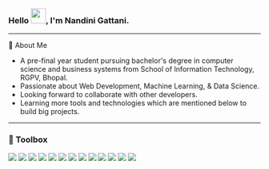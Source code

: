 ### Hello <img src="https://raw.githubusercontent.com/MartinHeinz/MartinHeinz/master/wave.gif" width="30px">, I'm Nandini Gattani.

---

🎯 About Me
- A pre-final year student pursuing bachelor's degree in computer science and business systems from School of Information Technology, RGPV, Bhopal.
- Passionate about Web Development, Machine Learning, & Data Science.
- Looking forward to collaborate with other developers. 
- Learning more tools and technologies which are mentioned below to build big projects.
 
---

### 🧰 Toolbox
![](https://img.shields.io/badge/HTML5-E34F26?style=for-the-badge&logo=html5&logoColor=white)
![](https://img.shields.io/badge/CSS3-1572B6?style=for-the-badge&logo=css3&logoColor=white)
![](https://img.shields.io/badge/Bootstrap-fafafa?style=for-the-badge&logo=bootstrap&logoColor=aa66cc)
![](https://img.shields.io/badge/Javascript-3E2C00?style=for-the-badge&logo=javascript&logoColor=yellow)
![](https://img.shields.io/badge/Python-FFD43B?style=for-the-badge&logo=python&logoColor=306998)
![](https://img.shields.io/badge/Django-306998?style=for-the-badge&logo=django&logoColor=green)
![](https://img.shields.io/badge/Windows-0078D6?style=for-the-badge&logo=windows&logoColor=white)
![](https://img.shields.io/badge/Git-3E2C00?style=for-the-badge&logo=git&logoColor=F1502F)
![](https://img.shields.io/badge/GitHub-fafafa?style=for-the-badge&logo=github&logoColor=4078c0)
![](https://img.shields.io/badge/Markdown-000000?style=for-the-badge&logo=markdown&logoColor=white)
![](https://img.shields.io/badge/CPP-1572B6?style=for-the-badge&logo=Cplusplus&logoColor=white)
![](https://img.shields.io/badge/MySQL-FFD43B?style=for-the-badge&logo=mysql&logoColor=306998)
![](https://img.shields.io/badge/Figma-0000000?style=for-the-badge&logo=figma&logoColor=white)

